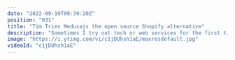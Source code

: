 ```yaml
---
date: "2022-09-19T09:39:20Z"
position: "031"
title: "Tim Tries Medusajs the open source Shopify alternative"
description: "Sometimes I try out tech or web services for the first time. I give feedback as I go, in real-time. This is the #TimTries Series. In this episode, I try out #Medusajs, an open-source #ecommerce alternative to Shopify.\n\nConclusion: excellent, great, awesome, composable, performant. But why is this not a Saas? I'd happily pay a few bucks a month for this!\n\nFollow medusa: \nhttps://medusajs.com\nhttps://github.com/medusajs/medusa\n\nFollow me here:\nWebsite: https://timbenniks.dev\nTwitter: https://twitter.com/timbenniks\nGitHub: https://github.com/timbenniks"
image: "https://i.ytimg.com/vi/c1jDUhsh1aE/maxresdefault.jpg"
videoId: "c1jDUhsh1aE"
---
```


